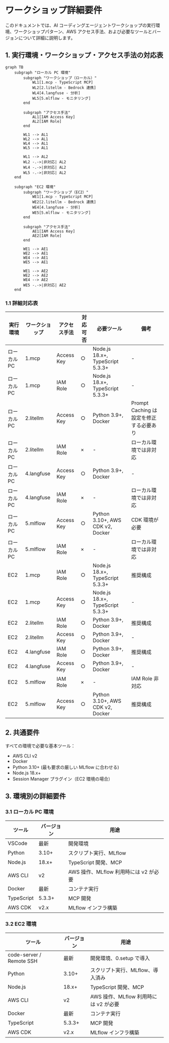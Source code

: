 # ワークショップ詳細要件

このドキュメントでは、AI コーディングエージェントワークショップの実行環境、ワークショップパターン、AWS アクセス手法、および必要なツールとバージョンについて詳細に説明します。

## 1. 実行環境・ワークショップ・アクセス手法の対応表

```mermaid
graph TB
    subgraph "ローカル PC 環境"
        subgraph "ワークショップ（ローカル）"
            WL1[1.mcp - TypeScript MCP]
            WL2[2.litellm - Bedrock 連携]
            WL4[4.langfuse - 分析]
            WL5[5.mlflow - モニタリング]
        end
        
        subgraph "アクセス手法"
            AL1[IAM Access Key]
            AL2[IAM Role]
        end
        
        WL1 --> AL1
        WL2 --> AL1
        WL4 --> AL1
        WL5 --> AL1
        
        WL1 --> AL2
        WL2 -.->|非対応| AL2
        WL4 -.->|非対応| AL2
        WL5 -.->|非対応| AL2
    end
    
    subgraph "EC2 環境"
        subgraph "ワークショップ（EC2）"
            WE1[1.mcp - TypeScript MCP]
            WE2[2.litellm - Bedrock 連携]
            WE4[4.langfuse - 分析]
            WE5[5.mlflow - モニタリング]
        end
        
        subgraph "アクセス手法"
            AE1[IAM Access Key]
            AE2[IAM Role]
        end
        
        WE1 --> AE1
        WE2 --> AE1
        WE4 --> AE1
        WE5 --> AE1
        
        WE1 --> AE2
        WE2 --> AE2
        WE4 --> AE2
        WE5 -.->|非対応| AE2
    end
```

### 1.1 詳細対応表

| 実行環境 | ワークショップ | アクセス手法 | 対応可否 | 必要ツール | 備考 |
|---------|--------------|-------------|---------|-----------|------|
| ローカル PC | 1.mcp | Access Key | ○ | Node.js 18.x+, TypeScript 5.3.3+ | - |
| ローカル PC | 1.mcp | IAM Role | ○ | Node.js 18.x+, TypeScript 5.3.3+ | - |
| ローカル PC | 2.litellm | Access Key | ○ | Python 3.9+, Docker | Prompt Caching は設定を修正する必要あり |
| ローカル PC | 2.litellm | IAM Role | × | - | ローカル環境では非対応 |
| ローカル PC | 4.langfuse | Access Key | ○ | Python 3.9+, Docker | - |
| ローカル PC | 4.langfuse | IAM Role | × | - | ローカル環境では非対応 |
| ローカル PC | 5.mlflow | Access Key | ○ | Python 3.10+, AWS CDK v2, Docker | CDK 環境が必要 |
| ローカル PC | 5.mlflow | IAM Role | × | - | ローカル環境では非対応 |
| EC2 | 1.mcp | IAM Role | ○ | Node.js 18.x+, TypeScript 5.3.3+ | 推奨構成 |
| EC2 | 1.mcp | Access Key | ○ | Node.js 18.x+, TypeScript 5.3.3+ | - |
| EC2 | 2.litellm | IAM Role | ○ | Python 3.9+, Docker | 推奨構成 |
| EC2 | 2.litellm | Access Key | ○ | Python 3.9+, Docker | - |
| EC2 | 4.langfuse | IAM Role | ○ | Python 3.9+, Docker | 推奨構成 |
| EC2 | 4.langfuse | Access Key | ○ | Python 3.9+, Docker | - |
| EC2 | 5.mlflow | IAM Role | × | - | IAM Role 非対応 |
| EC2 | 5.mlflow | Access Key | ○ | Python 3.10+, AWS CDK v2, Docker | 推奨構成 |

## 2. 共通要件

すべての環境で必要な基本ツール：
- AWS CLI v2
- Docker
- Python 3.10+ (最も要求の厳しい MLflow に合わせる)
- Node.js 18.x+
- Session Manager プラグイン（EC2 環境の場合）

## 3. 環境別の詳細要件

### 3.1 ローカル PC 環境

| ツール | バージョン | 用途 |
|--------|-----------|------|
| VSCode | 最新 | 開発環境 |
| Python | 3.10+ | スクリプト実行、MLflow |
| Node.js | 18.x+ | TypeScript 開発、MCP |
| AWS CLI | v2 | AWS 操作、MLflow 利用時には v2 が必要 |
| Docker | 最新 | コンテナ実行 |
| TypeScript | 5.3.3+ | MCP 開発 |
| AWS CDK | v2.x | MLflow インフラ構築 |

### 3.2 EC2 環境

| ツール | バージョン | 用途 |
|--------|-----------|------|
| code-server / Remote SSH | 最新 | 開発環境、0.setup で導入 |
| Python | 3.10+ | スクリプト実行、MLflow、導入済み |
| Node.js | 18.x+ | TypeScript 開発、MCP |
| AWS CLI | v2 | AWS 操作、MLflow 利用時には v2 が必要 |
| Docker | 最新 | コンテナ実行 |
| TypeScript | 5.3.3+ | MCP 開発 |
| AWS CDK | v2.x | MLflow インフラ構築 |
